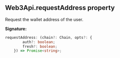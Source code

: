 
## Web3Api.requestAddress property

Request the wallet address of the user.

**Signature:**

```typescript
requestAddress: (chain?: Chain, opts?: {
        auth?: boolean;
        fresh?: boolean;
    }) => Promise<string>;
```
